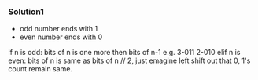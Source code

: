 ### Solution1 

- odd number ends with 1
- even number ends with 0

if n is odd:
    bits of n is one more then bits of n-1
    e.g.   3-011   2-010
elif n is even:
    bits of n is same as bits of n // 2, just emagine left shift out that 0, 1's count remain same.


